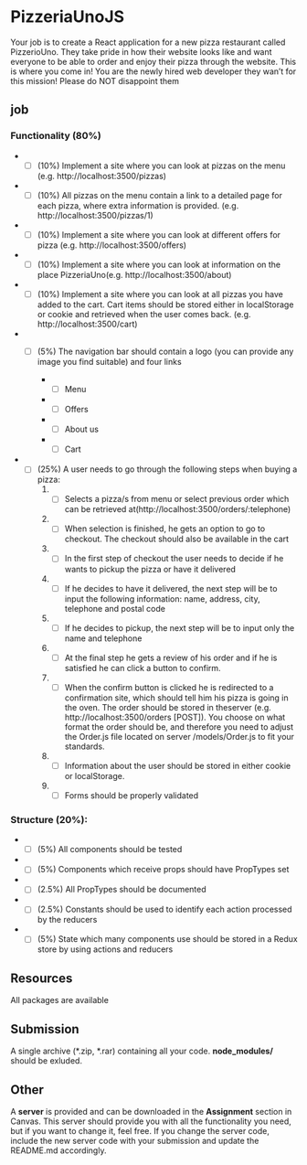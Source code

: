 # PizzeriaUnoJS
Your job is to create a React application for a new pizza restaurant called PizzerioUno. They take pride in how their website looks like and want everyone to be able to order and enjoy their pizza through the website. This is where you come in! You are the newly hired web developer they wan’t for this mission! Please do NOT disappoint them

## job

### Functionality (80%)

* - [ ] (10%) Implement a site where you can look at pizzas on the menu (e.g. http://localhost:3500/pizzas)

* - [ ] (10%) All pizzas on the menu contain a link to a detailed page for each pizza, where extra information is provided. (e.g. http://localhost:3500/pizzas/1)

* - [ ] (10%) Implement a site where you can look at different offers for pizza (e.g. http://localhost:3500/offers)

* - [ ] (10%) Implement a site where you can look at information on the place PizzeriaUno(e.g. http://localhost:3500/about)

* - [ ] (10%) Implement a site where you can look at all pizzas you have added to the cart. Cart items should be stored either in localStorage or cookie and retrieved when the user comes back. (e.g. http://localhost:3500/cart)

* - [ ] (5%) The navigation bar should contain a logo (you can provide any image you find suitable) and four links

    * - [ ] Menu

    * - [ ] Offers

    * - [ ] About us

    * - [ ] Cart

* - [ ] (25%) A user needs to go through the following steps when buying a pizza:
    1. - [ ] Selects a pizza/s from menu or select previous order which can be retrieved at(http://localhost:3500/orders/:telephone)
    1. - [ ] When selection is finished, he gets an option to go to checkout. The checkout should also be available in the cart
    1. - [ ] In the first step of checkout the user needs to decide if he wants to pickup the pizza or have it delivered
    1. - [ ] If he decides to have it delivered, the next step will be to input the following information: name, address, city, telephone and postal code 
    1. - [ ] If he decides to pickup, the next step will be to input only the name and telephone
    1. - [ ] At the final step he gets a review of his order and if he is satisfied he can click a button to confirm.
    1. - [ ] When the confirm button is clicked he is redirected to a confirmation site, which should tell him his pizza is going in the oven. The order should be stored in theserver (e.g. http://localhost:3500/orders [POST]). You choose on what format the order should be, and therefore you need to adjust the Order.js file located on server /models/Order.js to fit your standards. 
    1. - [ ] Information about the user should be stored in either cookie or localStorage. 
    1. - [ ] Forms should be properly validated

### Structure (20%): 
* - [ ] (5%) All components should be tested 
* - [ ] (5%) Components which receive props should have PropTypes set 
* - [ ] (2.5%) All PropTypes should be documented 
* - [ ] (2.5%) Constants should be used to identify each action processed by the reducers 
* - [ ] (5%) State which many components use should be stored in a Redux store by using
actions and reducers

## Resources
All packages are available
## Submission
A single archive (*.zip, *.rar) containing all your code. **node_modules/** should be exluded.
## Other
A **server** is provided and can be downloaded in the **Assignment** section in Canvas. This server
should provide you with all the functionality you need, but if you want to change it, feel free. If you
change the server code, include the new server code with your submission and update the
README.md accordingly.
